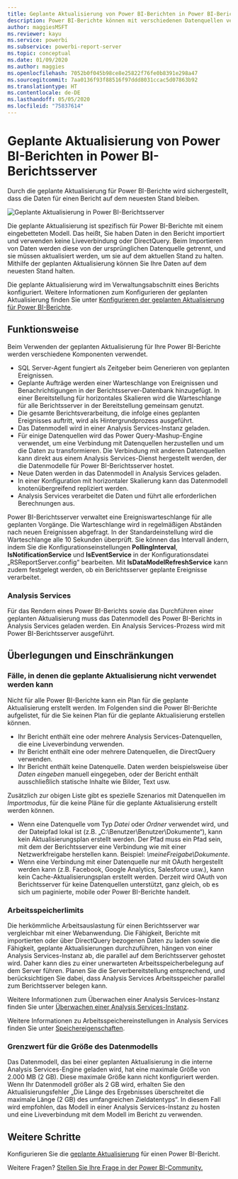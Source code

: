 ```yaml
---
title: Geplante Aktualisierung von Power BI-Berichten in Power BI-Berichtsserver
description: Power BI-Berichte können mit verschiedenen Datenquellen verbunden sein. Je nach Verwendung der Daten sind verschiedene Datenquellen verfügbar.
author: maggiesMSFT
ms.reviewer: kayu
ms.service: powerbi
ms.subservice: powerbi-report-server
ms.topic: conceptual
ms.date: 01/09/2020
ms.author: maggies
ms.openlocfilehash: 7052b0f045b98ce8e25822f76fe0b8391e298a47
ms.sourcegitcommit: 7aa0136f93f88516f97ddd8031ccac5d07863b92
ms.translationtype: HT
ms.contentlocale: de-DE
ms.lasthandoff: 05/05/2020
ms.locfileid: "75837614"
---
```

# <a name="power-bi-report-scheduled-refresh-in-power-bi-report-server"></a>Geplante Aktualisierung von Power BI-Berichten in Power BI-Berichtsserver
Durch die geplante Aktualisierung für Power BI-Berichte wird sichergestellt, dass die Daten für einen Bericht auf dem neuesten Stand bleiben.

![Geplante Aktualisierung in Power BI-Berichtsserver](media/scheduled-refresh/scheduled-refresh-success.png)

Die geplante Aktualisierung ist spezifisch für Power BI-Berichte mit einem eingebetteten Modell. Das heißt, Sie haben Daten in den Bericht importiert und verwenden keine Liveverbindung oder DirectQuery. Beim Importieren von Daten werden diese von der ursprünglichen Datenquelle getrennt, und sie müssen aktualisiert werden, um sie auf dem aktuellen Stand zu halten. Mithilfe der geplanten Aktualisierung können Sie Ihre Daten auf dem neuesten Stand halten.

Die geplante Aktualisierung wird im Verwaltungsabschnitt eines Berichts konfiguriert. Weitere Informationen zum Konfigurieren der geplanten Aktualisierung finden Sie unter [Konfigurieren der geplanten Aktualisierung für Power BI-Berichte](configure-scheduled-refresh.md).

## <a name="how-this-works"></a>Funktionsweise
Beim Verwenden der geplanten Aktualisierung für Ihre Power BI-Berichte werden verschiedene Komponenten verwendet.

* SQL Server-Agent fungiert als Zeitgeber beim Generieren von geplanten Ereignissen.
* Geplante Aufträge werden einer Warteschlange von Ereignissen und Benachrichtigungen in der Berichtsserver-Datenbank hinzugefügt. In einer Bereitstellung für horizontales Skalieren wird die Warteschlange für alle Berichtsserver in der Bereitstellung gemeinsam genutzt.
* Die gesamte Berichtsverarbeitung, die infolge eines geplanten Ereignisses auftritt, wird als Hintergrundprozess ausgeführt.
* Das Datenmodell wird in einer Analysis Services-Instanz geladen.
* Für einige Datenquellen wird das Power Query-Mashup-Engine verwendet, um eine Verbindung mit Datenquellen herzustellen und um die Daten zu transformieren. Die Verbindung mit anderen Datenquellen kann direkt aus einem Analysis Services-Dienst hergestellt werden, der die Datenmodelle für Power BI-Berichtsserver hostet.
* Neue Daten werden in das Datenmodell in Analysis Services geladen.
* In einer Konfiguration mit horizontaler Skalierung kann das Datenmodell knotenübergreifend repliziert werden.
* Analysis Services verarbeitet die Daten und führt alle erforderlichen Berechnungen aus.

Power BI-Berichtsserver verwaltet eine Ereigniswarteschlange für alle geplanten Vorgänge. Die Warteschlange wird in regelmäßigen Abständen nach neuen Ereignissen abgefragt. In der Standardeinstellung wird die Warteschlange alle 10 Sekunden überprüft. Sie können das Intervall ändern, indem Sie die Konfigurationseinstellungen **PollingInterval**, **IsNotificationService** und **IsEventService** in der Konfigurationsdatei „RSReportServer.config“ bearbeiten. Mit **IsDataModelRefreshService** kann zudem festgelegt werden, ob ein Berichtsserver geplante Ereignisse verarbeitet.

### <a name="analysis-services"></a>Analysis Services
Für das Rendern eines Power BI-Berichts sowie das Durchführen einer geplanten Aktualisierung muss das Datenmodell des Power BI-Berichts in Analysis Services geladen werden. Ein Analysis Services-Prozess wird mit Power BI-Berichtsserver ausgeführt.

## <a name="considerations-and-limitations"></a>Überlegungen und Einschränkungen
### <a name="when-scheduled-refresh-cant-be-used"></a>Fälle, in denen die geplante Aktualisierung nicht verwendet werden kann
Nicht für alle Power BI-Berichte kann ein Plan für die geplante Aktualisierung erstellt werden. Im Folgenden sind die Power BI-Berichte aufgelistet, für die Sie keinen Plan für die geplante Aktualisierung erstellen können.

* Ihr Bericht enthält eine oder mehrere Analysis Services-Datenquellen, die eine Liveverbindung verwenden.
* Ihr Bericht enthält eine oder mehrere Datenquellen, die DirectQuery verwenden.
* Ihr Bericht enthält keine Datenquelle. Daten werden beispielsweise über *Daten eingeben* manuell eingegeben, oder der Bericht enthält ausschließlich statische Inhalte wie Bilder, Text usw.

Zusätzlich zur obigen Liste gibt es spezielle Szenarios mit Datenquellen im *Importmodus*, für die keine Pläne für die geplante Aktualisierung erstellt werden können.

* Wenn eine Datenquelle vom Typ *Datei* oder *Ordner* verwendet wird, und der Dateipfad lokal ist (z.B. „C:\Benutzer\Benutzer\Dokumente“), kann kein Aktualisierungsplan erstellt werden. Der Pfad muss ein Pfad sein, mit dem der Berichtsserver eine Verbindung wie mit einer Netzwerkfreigabe herstellen kann. Beispiel: *\\meineFreigabe\Dokumente*.
* Wenn eine Verbindung mit einer Datenquelle nur mit OAuth hergestellt werden kann (z.B. Facebook, Google Analytics, Salesforce usw.), kann kein Cache-Aktualisierungsplan erstellt werden. Derzeit wird OAuth von Berichtsserver für keine Datenquellen unterstützt, ganz gleich, ob es sich um paginierte, mobile oder Power BI-Berichte handelt.

### <a name="memory-limits"></a>Arbeitsspeicherlimits
Die herkömmliche Arbeitsauslastung für einen Berichtsserver war vergleichbar mit einer Webanwendung. Die Fähigkeit, Berichte mit importierten oder über DirectQuery bezogenen Daten zu laden sowie die Fähigkeit, geplante Aktualisierungen durchzuführen, hängen von einer Analysis Services-Instanz ab, die parallel auf dem Berichtsserver gehostet wird. Daher kann dies zu einer unerwarteten Arbeitsspeicherbelegung auf dem Server führen. Planen Sie die Serverbereitstellung entsprechend, und berücksichtigen Sie dabei, dass Analysis Services Arbeitsspeicher parallel zum Berichtsserver belegen kann.

Weitere Informationen zum Überwachen einer Analysis Services-Instanz finden Sie unter [Überwachen einer Analysis Services-Instanz](https://docs.microsoft.com/sql/analysis-services/instances/monitor-an-analysis-services-instance).

Weitere Informationen zu Arbeitsspeichereinstellungen in Analysis Services finden Sie unter [Speichereigenschaften](https://docs.microsoft.com/sql/analysis-services/server-properties/memory-properties).

### <a name="data-model-size-limit"></a>Grenzwert für die Größe des Datenmodells
Das Datenmodell, das bei einer geplanten Aktualisierung in die interne Analysis Services-Engine geladen wird, hat eine maximale Größe von 2.000 MB (2 GB). Diese maximale Größe kann nicht konfiguriert werden. Wenn Ihr Datenmodell größer als 2 GB wird, erhalten Sie den Aktualisierungsfehler „Die Länge des Ergebnisses überschreitet die maximale Länge (2 GB) des umfangreichen Zieldatentyps“. In diesem Fall wird empfohlen, das Modell in einer Analysis Services-Instanz zu hosten und eine Liveverbindung mit dem Modell im Bericht zu verwenden.

## <a name="next-steps"></a>Weitere Schritte
Konfigurieren Sie die [geplante Aktualisierung](configure-scheduled-refresh.md) für einen Power BI-Bericht.

Weitere Fragen? [Stellen Sie Ihre Frage in der Power BI-Community.](https://community.powerbi.com/)
